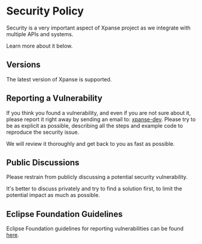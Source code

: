 # Security Policy

Security is a very important aspect of Xpanse project as we integrate with multiple APIs and systems.

Learn more about it below.

## Versions

The latest version of Xpanse is supported.

## Reporting a Vulnerability

If you think you found a vulnerability, and even if you are not sure about it, please report it right away by sending an email to: [xpanse-dev](mailto:xpanse-dev@eclipse.org). Please try to be as explicit as possible, describing all the steps and example code to reproduce the security issue.

We will review it thoroughly and get back to you as fast as possible.

## Public Discussions

Please restrain from publicly discussing a potential security vulnerability.

It's better to discuss privately and try to find a solution first, to limit the potential impact as much as possible.

## Eclipse Foundation Guidelines

Eclipse Foundation guidelines for reporting vulnerabilities can be found [here](https://www.eclipse.org/security/).
